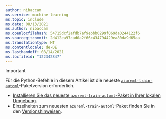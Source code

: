 ```yaml
---
author: nibaccam
ms.service: machine-learning
ms.topic: include
ms.date: 08/13/2021
ms.author: nibaccam
ms.openlocfilehash: 54715dcf2afdb7af9ebbb0299f069da0244122f6
ms.sourcegitcommit: 2d412ea97cad0a2f66c434794429ea80da9d65aa
ms.translationtype: HT
ms.contentlocale: de-DE
ms.lasthandoff: 08/14/2021
ms.locfileid: "122342847"
---
```

> [!IMPORTANT]
> Für die Python-Befehle in diesem Artikel ist die neueste [`azureml-train-automl`](/python/api/overview/azure/ml/install.md##other-azureml-packages)-Paketversion erforderlich.
> * [Installieren Sie das neueste `azureml-train-automl`-Paket in Ihrer lokalen Umgebung](/python/api/overview/azure/ml/install.md#additional-use-case-guidance).
> * Einzelheiten zum neuesten `azureml-train-automl`-Paket finden Sie in den [Versionshinweisen](../articles/machine-learning/azure-machine-learning-release-notes.md).

